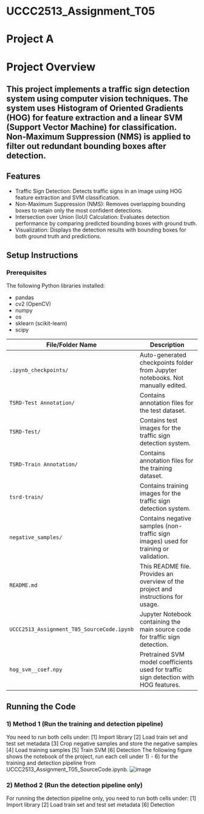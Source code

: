 # UCCC2513_Assignment_T05

# Project A
# Project Overview
## This project implements a traffic sign detection system using computer vision techniques. The system uses Histogram of Oriented Gradients (HOG) for feature extraction and a linear SVM (Support Vector Machine) for classification. Non-Maximum Suppression (NMS) is applied to filter out redundant bounding boxes after detection.

## Features
- Traffic Sign Detection: Detects traffic signs in an image using HOG feature extraction and SVM classification.
- Non-Maximum Suppression (NMS): Removes overlapping bounding boxes to retain only the most confident detections.
- Intersection over Union (IoU) Calculation: Evaluates detection performance by comparing predicted bounding boxes with ground truth.
- Visualization: Displays the detection results with bounding boxes for both ground truth and predictions.

## Setup Instructions
### Prerequisites
The following Python libraries installed:
- pandas
- cv2 (OpenCV)
- numpy
- os
- sklearn (scikit-learn)
- scipy

| File/Folder Name               | Description                                                                 |
|---------------------------------|-----------------------------------------------------------------------------|
| `.ipynb_checkpoints/`           | Auto-generated checkpoints folder from Jupyter notebooks. Not manually edited.|
| `TSRD-Test Annotation/`         | Contains annotation files for the test dataset. |
| `TSRD-Test/`                    | Contains test images for the traffic sign detection system.                 |
| `TSRD-Train Annotation/`        | Contains annotation files for the training dataset.                         |
| `tsrd-train/`                   | Contains training images for the traffic sign detection system.             |
| `negative_samples/`             | Contains negative samples (non-traffic sign images) used for training or validation. |
| `README.md`                     | This README file. Provides an overview of the project and instructions for usage. |
| `UCCC2513_Assignment_T05_SourceCode.ipynb` | Jupyter Notebook containing the main source code for traffic sign detection. |
| `hog_svm__coef.npy`             | Pretrained SVM model coefficients used for traffic sign detection with HOG features. |


## Running the Code
### 1) Method 1 (Run the training and detection pipeline)
You need to run both cells under:
[1] Import library
[2] Load train set and test set metadata
[3] Crop negative samples and store the negative samples
[4] Load training samples
[5] Train SVM
[6] Detection
The following figure shows the notebook of the project, run each cell under 1) - 6) for the training and detection pipeline from UCCC2513_Assignment_T05_SourceCode.ipynb.
![image](https://github.com/user-attachments/assets/82aafc75-5d1a-454f-a1dd-8e7450129816)


### 2) Method 2 (Run the detection pipeline only)
For running the detection pipeline only, you need to run both cells under:
[1] Import library
[2] Load train set and test set metadata
[6] Detection

